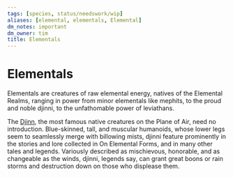 ```yaml
---
tags: [species, status/needswork/wip]
aliases: [elemental, elementals, Elemental]
dm_notes: important
dm_owner: tim
title: Elementals
---
```


# Elementals





Elementals are creatures of raw elemental energy, natives of the Elemental Realms, ranging in power from minor elementals like mephits, to the proud and noble djinni, to the unfathomable power of leviathans. 


The [Djinn](<./elementals.md>), the most famous native creatures on the Plane of Air, need no introduction. Blue-skinned, tall, and muscular humanoids, whose lower legs seem to seamlessly merge with billowing mists, djinni feature prominently in the stories and lore collected in On Elemental Forms, and in many other tales and legends. Variously described as mischievous, honorable, and as changeable as the winds, djinni, legends say, can grant great boons or rain storms and destruction down on those who displease them. 